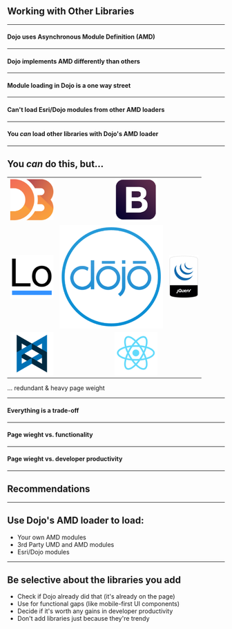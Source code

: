 ## Working with Other Libraries

---

<!-- .slide: data-background="img/module-loading1.png" data-background-size="578px" data-background-color="#fff" -->
#### Dojo uses Asynchronous Module Definition (AMD)

---

<!-- .slide: data-background="img/different-7519496646_2bef924538_z.jpg" -->
#### Dojo implements AMD differently than others

---

<!-- .slide: data-background="img/oneway-4143717993_db54d25c2e_z.jpg" -->
#### Module loading in Dojo is a one way street

---

<!-- .slide: data-background="img/oneway-4143717993_db54d25c2e_z.jpg" -->
#### Can't load Esri/Dojo modules from other AMD loaders

---

<!-- .slide: data-background="img/oneway-4143717993_db54d25c2e_z.jpg" -->
#### You *can* load other libraries with Dojo's AMD loader

---

<!-- .slide: data-background="reveal.js/img/bg-1.png" -->
## You *can* do this, but...

<table class="logos">
	<tr>
		<td colspan="2"><img src="img/Logo_D3.svg.png" class="transparent" width="100" /></td>
		<td colspan="2"><img src="img/icon-bootstrap.png" class="transparent" height="100" /></td>
	</tr>
	<tr>
		<td><img src="img/lodash-logo.png" class="transparent" width="100" /></td>
		<td colspan="2"><img src="img/dojo-blue-circle.png" class="transparent" height="240" width="240" /></td>
		<td><img src="img/jquery_bumper.sh.png" class="transparent" height="100" /></td>
	</tr>
	<tr>
		<td colspan="2"><img src="img/Backbone_logo_logo_only.png" class="transparent" width="100" /></td>
		<td colspan="2"><img src="img/react-logo.png" class="transparent" width="100" /></td>
	</tr>
</table>

... redundant & heavy page weight

---

<!-- .slide: data-background="img/scales-7953227784_416ff3d16f_o.jpg" -->
#### Everything is a trade-off

---

<!-- .slide: data-background="img/scales-7953227784_416ff3d16f_o.jpg" -->
#### Page wieght vs. functionality <i class="fa fa-thumbs-up"></i>

---

<!-- .slide: data-background="img/scales-7953227784_416ff3d16f_o.jpg" -->
#### Page wieght vs. developer productivity <i class="fa fa-question-circle"></i>

---

<!-- .slide: data-background="reveal.js/img/bg-3.png" -->
## Recommendations 

---

<!-- .slide: data-background="reveal.js/img/bg-3.png" -->
## Use Dojo's AMD loader to load:
- <i class="fa fa-check-square-o"></i> Your own AMD modules
- <i class="fa fa-check-square-o"></i> 3rd Party UMD and AMD modules
- <i class="fa fa-check-square-o"></i> Esri/Dojo modules

---

<!-- .slide: data-background="reveal.js/img/bg-3.png" -->
## Be selective about the libraries you add
- <i class="fa fa-info-circle"></i> Check if Dojo already did that (it's already on the page)
- <i class="fa fa-thumbs-up"></i> Use for functional gaps (like mobile-first UI components)
- <i class="fa fa-question-circle"></i> Decide if it's worth any gains in developer productivity
- <i class="fa fa-thumbs-down"></i> Don't add libraries just because they're trendy
